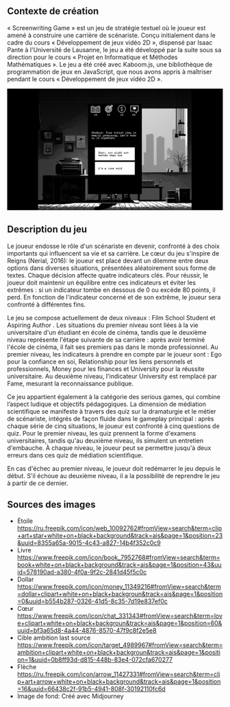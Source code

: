 ## Contexte de création

« Screenwriting Game » est un jeu de stratégie textuel où le joueur est amené à construire une carrière de scénariste. Conçu initialement dans le cadre du cours « Développement de jeux vidéo 2D », dispensé par Isaac Pante à l'Université de Lausanne, le jeu a été développé par la suite sous sa direction pour le cours « Projet en Informatique et Méthodes Mathématiques ». Le jeu a été créé avec Kaboom.js, une bibliothèque de programmation de jeux en JavaScript, que nous avons appris à maîtriser pendant le cours « Développement de jeux vidéo 2D ».

![Screenshot](screen_readme/screenshot.png)

## Description du jeu

Le joueur endosse le rôle d'un scénariste en devenir, confronté à des choix importants qui influencent sa vie et sa carrière. Le cœur du jeu s'inspire de Reigns (Nerial, 2016): le joueur est placé devant un dilemme entre deux options dans diverses situations, présentées aléatoirement sous forme de textes. Chaque décision affecte quatre indicateurs clés. Pour réussir, le joueur doit maintenir un équilibre entre ces indicateurs et éviter les extrêmes : si un indicateur tombe en dessous de 0 ou excède 80 points, il perd. En fonction de l'indicateur concerné et de son extrême, le joueur sera confronté à différentes fins.

Le jeu se compose actuellement de deux niveaux : Film School Student et Aspiring Author . Les situations du premier niveau sont liées à la vie universitaire d'un étudiant en école de cinéma, tandis que le deuxième niveau représente l'étape suivante de sa carrière : après avoir terminé l'école de cinéma, il fait ses premiers pas dans le monde professionnel. Au premier niveau, les indicateurs à prendre en compte par le joueur sont : Ego pour la confiance en soi, Relationship pour les liens personnels et professionnels, Money pour les finances et University pour la réussite universitaire. Au deuxième niveau, l'indicateur University est remplacé par Fame, mesurant la reconnaissance publique.

Ce jeu appartient également à la catégorie des serious games, qui combine l’aspect ludique et objectifs pédagogiques. La dimension de médiation scientifique se manifeste à travers des quiz sur la dramaturgie et le métier de scénariste, intégrés de façon fluide dans le gameplay principal : après chaque série de cinq situations, le joueur est confronté à cinq questions de quiz. Pour le premier niveau, les quiz prennent la forme d'examens universitaires, tandis qu'au deuxième niveau, ils simulent un entretien d'embauche. À chaque niveau, le joueur peut se permettre jusqu'à deux erreurs dans ces quiz de médiation scientifique.

En cas d'échec au premier niveau, le joueur doit redémarrer le jeu depuis le début. S'il échoue au deuxième niveau, il a la possibilité de reprendre le jeu à partir de ce dernier.

## Sources des images

- Étoile https://ru.freepik.com/icon/web_10092762#fromView=search&term=clip+art+star+white+on+black+background&track=ais&page=1&position=23&uuid=8355a65a-9015-4c43-a827-14b4f352c0c9
- Livre https://www.freepik.com/icon/book_7952768#fromView=search&term=book+white+on+black+background&track=ais&page=1&position=43&uuid=578190ad-a380-4f0a-9f2c-2841d45f5c0c
- Dollar https://www.freepik.com/icon/money_11349216#fromView=search&term=dollar+clipart+white+on+black+backgroun&track=ais&page=1&position=0&uuid=b554b287-0326-41d5-8c35-7d19e837ef0c
- Cœur https://www.freepik.com/icon/chat_331343#fromView=search&term=love+clipart+white+on+black+backgroun&track=ais&page=1&position=60&uuid=bf3a65d8-4a44-4876-8570-47f9c8f2e5e8
- Cible ambition last source https://www.freepik.com/icon/target_4989967#fromView=search&term=ambition+clipart+white+on+black+backgroun&track=ais&page=1&position=1&uuid=0b8ff93d-d815-448b-83e4-072cfa670277
- Flèche https://ru.freepik.com/icon/arrow_11427331#fromView=search&term=clip+art+arrow+white+on+black+background&track=ais&page=1&position=16&uuid=66438c2f-91b5-4941-808f-30192110fc6d
- Image de fond: Créé avec Midjourney

